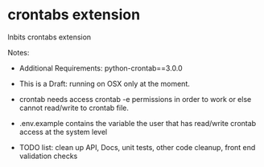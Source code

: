 # crontabs extension

lnbits crontabs extension

Notes: 

- Additional Requirements: python-crontab==3.0.0
- This is a Draft: running on OSX only at the moment. 
- crontab needs access crontab -e permissions in order to work or else cannot read/write to crontab file. 
- .env.example contains the variable the user that has read/write crontab access at the system level 

- TODO list: clean up API, Docs, unit tests, other code cleanup, front end validation checks
